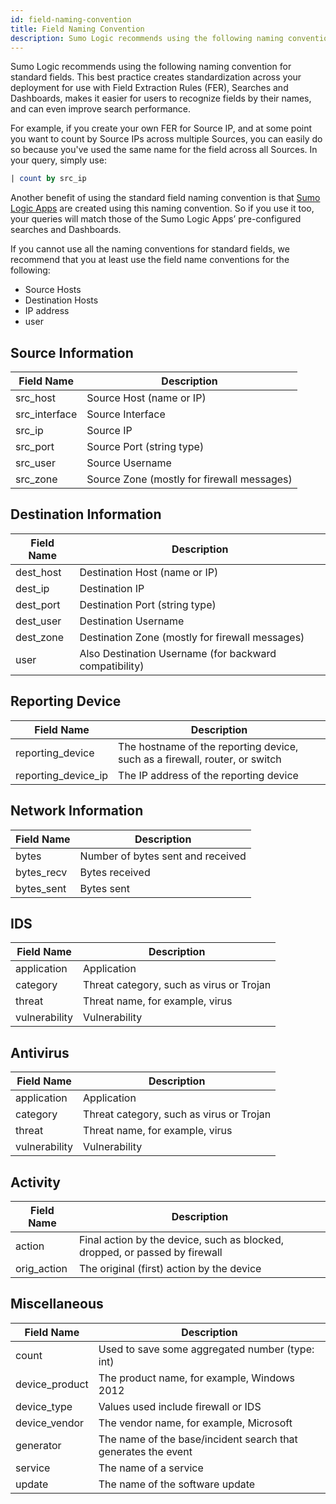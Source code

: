 ```yaml
---
id: field-naming-convention
title: Field Naming Convention
description: Sumo Logic recommends using the following naming convention for standard fields.
---
```



Sumo Logic recommends using the following naming convention for standard fields. This best practice creates standardization across your deployment for use with Field Extraction Rules (FER), Searches and Dashboards, makes it easier for users to recognize fields by their names, and can even improve search performance.

For example, if you create your own FER for Source IP, and at some point you want to count by Source IPs across multiple Sources, you can easily do so because you've used the same name for the field across all Sources. In your query, simply use:

```sql
| count by src_ip
```

Another benefit of using the standard field naming convention is that [Sumo Logic Apps](/docs/get-started/apps-integrations) are created using this naming convention. So if you use it too, your queries will match those of the Sumo Logic Apps’ pre-configured searches and Dashboards.

If you cannot use all the naming conventions for standard fields, we recommend that you at least use the field name conventions for the following:

* Source Hosts
* Destination Hosts
* IP address
* user

## Source Information

| Field Name | Description |
|--|--|
| src_host | Source Host (name or IP) |
| src_interface  | Source Interface |
| src_ip | Source IP |
| src_port | Source Port (string type) |
| src_user | Source Username |
| src_zone | Source Zone (mostly for firewall messages) |

## Destination Information

| Field Name | Description |
|--|--|
| dest_host | Destination Host (name or IP) |
| dest_ip | Destination IP |
| dest_port | Destination Port (string type) |
| dest_user | Destination Username |
| dest_zone | Destination Zone (mostly for firewall messages) |
| user | Also Destination Username (for backward compatibility) |

## Reporting Device

| Field Name | Description |
|--|--|
| reporting_device | The hostname of the reporting device, such as a firewall, router, or switch |
| reporting_device_ip | The IP address of the reporting device |

## Network Information

| Field Name | Description |
|--|--|
| bytes | Number of bytes sent and received |
| bytes_recv | Bytes received |
| bytes_sent | Bytes sent |

## IDS

| Field Name | Description |
|--|--|
| application | Application |
| category | Threat category, such as virus or Trojan |
| threat | Threat name, for example, virus |
| vulnerability  | Vulnerability |

## Antivirus

| Field Name | Description |
|--|--|
| application | Application |
| category | Threat category, such as virus or Trojan |
| threat | Threat name, for example, virus |
| vulnerability  | Vulnerability |

## Activity

| Field Name | Description |
|--|--|
| action | Final action by the device, such as blocked, dropped, or passed by firewall |
| orig_action | The original (first) action by the device |

## Miscellaneous

| Field Name | Description |
|--|--|
| count | Used to save some aggregated number (type: int) |
| device_product | The product name, for example, Windows 2012 |
| device_type | Values used include firewall or IDS |
| device_vendor  | The vendor name, for example, Microsoft |
| generator | The name of the base/incident search that generates the event |
| service | The name of a service |
| update | The name of the software update |
